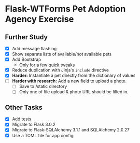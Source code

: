 Flask-WTForms Pet Adoption Agency Exercise
==========================================

Further Study
-------------

- [x] Add message flashing
- [x] Show separate lists of available/not available pets
- [x] Add Bootstrap
  - Only for a few quick tweaks
- [x] Reduce duplication with Jinja's `include` directive
- [x] __Harder:__ Instantiate a pet directly from the dictionary of values
- [ ] __Harder with research:__ Add a new field to upload a photo.
  - [ ] Save to /static directory
  - [ ] Only one of file upload & photo URL should be filled in.

Other Tasks
-----------

- [x] Add tests
- [x] Migrate to Flask 3.0.2
- [x] Migrate to Flask-SQLAlchemy 3.1.1 and SQLAlchemy 2.0.27
- [x] Use a TOML file for app config